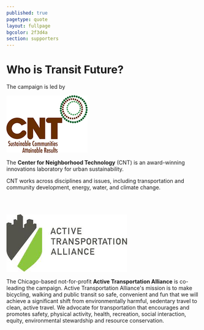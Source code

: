 ```yaml
---
published: true
pagetype: quote
layout: fullpage
bgcolor: 2f3d4a
section: supporters
---
```


# Who is Transit Future?

The campaign is led by  

![Center for Neighborhood Technology](img/supporters/cntlogo.jpg)

The **Center for Neighborhood Technology** (CNT) is an award-winning innovations laboratory for urban sustainability. 

CNT works across disciplines and issues, including transportation and community development, energy, water, and climate change.

<br><br>

![Active Transportation Alliance](img/supporters/activetrans.jpg)

The Chicago-based not-for-profit **Active Transportation Alliance** is co-leading the campaign. Active Transportation Alliance's mission is to make bicycling, walking and public transit so safe, convenient and fun that we will achieve a significant shift from environmentally harmful, sedentary travel to clean, active travel. We advocate for transportation that encourages and promotes safety, physical activity, health, recreation, social interaction, equity, environmental stewardship and resource conservation.